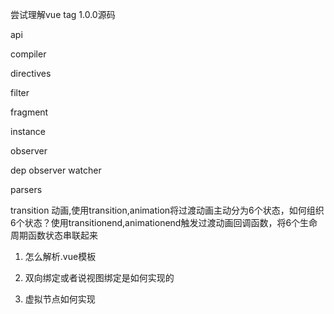 尝试理解vue tag 1.0.0源码

api

compiler

directives

filter

fragment

instance

observer

dep
observer
watcher


parsers

transition
动画,使用transition,animation将过渡动画主动分为6个状态，如何组织6个状态？使用transitionend,animationend触发过渡动画回调函数，将6个生命周期函数状态串联起来





1. 怎么解析.vue模板

2. 双向绑定或者说视图绑定是如何实现的

3. 虚拟节点如何实现
